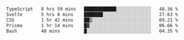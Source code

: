 <!--START_SECTION:waka-->

```txt
TypeScript   8 hrs 59 mins   ████████████░░░░░░░░░░░░░   48.36 %
Svelte       5 hrs 8 mins    ███████░░░░░░░░░░░░░░░░░░   27.63 %
CSS          1 hr 42 mins    ██▒░░░░░░░░░░░░░░░░░░░░░░   09.21 %
Prisma       1 hr 14 mins    █▓░░░░░░░░░░░░░░░░░░░░░░░   06.66 %
Bash         48 mins         █░░░░░░░░░░░░░░░░░░░░░░░░   04.35 %
```

<!--END_SECTION:waka-->

